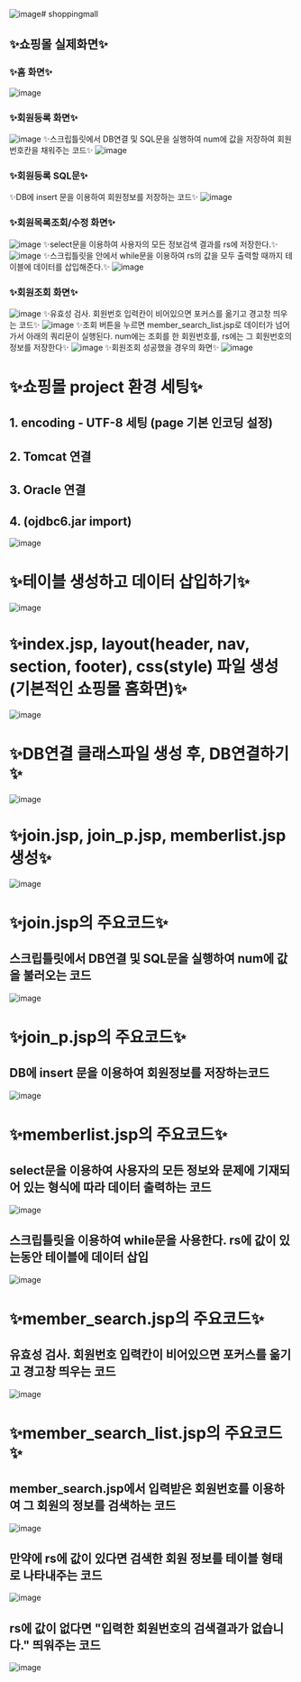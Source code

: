![image](https://github.com/whasdnck/shoppingmall/assets/127116197/a0be2273-1cfd-4758-bb2b-d5c15f15878e)# shoppingmall
## ✨쇼핑몰 실제화면✨
### ✨홈 화면✨
![image](https://github.com/whasdnck/shoppingmall/assets/127116197/b0da942c-5b75-4040-bd59-0f506801a4a8)
### ✨회원등록 화면✨
![image](https://github.com/whasdnck/shoppingmall/assets/127116197/c3ff2510-a346-4fc3-ab63-1acdf6cb714b)
✨스크립틀릿에서 DB연결 및 SQL문을 실행하여 num에 값을 저장하여 회원번호칸을 채워주는 코드✨
![image](https://github.com/whasdnck/shoppingmall/assets/127116197/dd68d1ff-a114-484a-b0e2-869fcaa40c15)
### ✨회원등록 SQL문✨
✨DB에 insert 문을 이용하여 회원정보를 저장하는 코드✨
![image](https://github.com/whasdnck/shoppingmall/assets/127116197/a157decf-9b34-4229-b8d2-45a2ad4f397e)
### ✨회원목록조회/수정 화면✨
![image](https://github.com/whasdnck/shoppingmall/assets/127116197/e7e5d068-ce7e-4922-b3ce-7cb11f855174)
✨select문을 이용하여 사용자의 모든 정보검색 결과를 rs에 저장한다.✨
![image](https://github.com/whasdnck/shoppingmall/assets/127116197/012e9def-3ef8-419d-9bd2-86ee3f292cd8)
✨스크립틀릿을 안에서 while문을 이용하여 rs의 값을 모두 출력할 때까지 테이블에 데이터를 삽입해준다.✨
![image](https://github.com/whasdnck/shoppingmall/assets/127116197/20a66a95-3587-4acc-8b8a-791a903ef9e3)
### ✨회원조회 화면✨
![image](https://github.com/whasdnck/shoppingmall/assets/127116197/e02d0247-7340-469a-aaba-d71fae9a8449)
✨유효성 검사. 회원번호 입력칸이 비어있으면 포커스를 옮기고 경고창 띄우는 코드✨
![image](https://github.com/whasdnck/shoppingmall/assets/127116197/2fd16855-8bb0-456d-b7ca-fbacbcb04411)
✨조회 버튼을 누르면 member_search_list.jsp로 데이터가 넘어가서 아래의 쿼리문이 실행된다. num에는 조회를 한 회원번호를, rs에는 그 회원번호의 정보를 저장한다✨
![image](https://github.com/whasdnck/shoppingmall/assets/127116197/06bfbd59-1eee-41b4-b263-43a3f880e035)
✨회원조회 성공했을 경우의 화면✨
![image](https://github.com/whasdnck/shoppingmall/assets/127116197/6ec32db7-55f0-4c3d-b593-d1d3d3ddbad7)

# ✨쇼핑몰 project 환경 세팅✨
## 1. encoding - UTF-8 세팅 (page 기본 인코딩 설정)
## 2. Tomcat 연결
## 3. Oracle 연결
## 4. (ojdbc6.jar import)
![image](https://github.com/whasdnck/shoppingmall/assets/127116197/e986307f-2b5f-4c95-8baf-365434353f9c)
# ✨테이블 생성하고 데이터 삽입하기✨
![image](https://github.com/whasdnck/shoppingmall/assets/127116197/87b1e77d-5452-415d-8446-f741f22ff3d8)
# ✨index.jsp, layout(header, nav, section, footer), css(style) 파일 생성 (기본적인 쇼핑몰 홈화면)✨
![image](https://github.com/whasdnck/shoppingmall/assets/127116197/e1fe808e-2938-4f87-938b-9e4a81714ba4)
# ✨DB연결 클래스파일 생성 후, DB연결하기✨
![image](https://github.com/whasdnck/shoppingmall/assets/127116197/91a35ef8-d76d-4986-8ae0-b241d4dd21d7)
# ✨join.jsp, join_p.jsp, memberlist.jsp 생성✨
![image](https://github.com/whasdnck/shoppingmall/assets/127116197/c15f0e4f-86f0-4f39-b74c-615186691c86)
# ✨join.jsp의 주요코드✨
## 스크립틀릿에서 DB연결 및 SQL문을 실행하여 num에 값을 불러오는 코드
![image](https://github.com/whasdnck/shoppingmall/assets/127116197/b9c3e69d-ac28-4b28-88d9-e3964d84893f)
# ✨join_p.jsp의 주요코드✨
## DB에 insert 문을 이용하여 회원정보를 저장하는코드
![image](https://github.com/whasdnck/shoppingmall/assets/127116197/0a9a2037-09ac-45bc-aeb2-a41dd675004c)
# ✨memberlist.jsp의 주요코드✨
## select문을 이용하여 사용자의 모든 정보와 문제에 기재되어 있는 형식에 따라 데이터 출력하는 코드
![image](https://github.com/whasdnck/shoppingmall/assets/127116197/7c1a8953-3ff9-4b4a-85fd-7eca8b470995)
## 스크립틀릿을 이용하여 while문을 사용한다. rs에 값이 있는동안 테이블에 데이터 삽입
![image](https://github.com/whasdnck/shoppingmall/assets/127116197/97072bcb-d809-4233-9250-003e6795d640)
# ✨member_search.jsp의 주요코드✨
## 유효성 검사. 회원번호 입력칸이 비어있으면 포커스를 옮기고 경고창 띄우는 코드
![image](https://github.com/whasdnck/shoppingmall/assets/127116197/527947d7-dd86-413c-9b67-d6218a1f146b)
# ✨member_search_list.jsp의 주요코드✨
## member_search.jsp에서 입력받은 회원번호를 이용하여 그 회원의 정보를 검색하는 코드
![image](https://github.com/whasdnck/shoppingmall/assets/127116197/982c48d3-263e-4b54-b4f3-8cdda267d2d9)
## 만약에 rs에 값이 있다면 검색한 회원 정보를 테이블 형태로 나타내주는 코드
![image](https://github.com/whasdnck/shoppingmall/assets/127116197/bff5548c-3e69-4049-9228-2f86df35c184)
## rs에 값이 없다면 "입력한 회원번호의 검색결과가 없습니다." 띄워주는 코드
![image](https://github.com/whasdnck/shoppingmall/assets/127116197/9f35ee2a-dddd-40d9-80cf-c3ca2a27cf65)






































